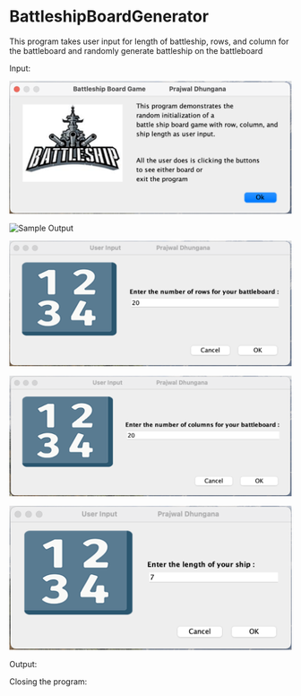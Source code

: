 # BattleshipBoardGenerator
This program takes user input for length of battleship, rows, and column for the battleboard and randomly generate battleship on the battleboard

Input:

![Sample Output](https://github.com/prajwl-dh/BattleshipBoardGenerator/blob/master/1Info.png)


![Sample Output](https://github.com/prajwl-dh/BattleshipBoardGenerator/blob/master/1Input.png)


![Sample Output](https://github.com/prajwl-dh/BattleshipBoardGenerator/blob/master/2Input.png)


![Sample Output](https://github.com/prajwl-dh/BattleshipBoardGenerator/blob/master/3Input.png)


![Sample Output](https://github.com/prajwl-dh/BattleshipBoardGenerator/blob/master/4Input.png)

Output:


Closing the program:

